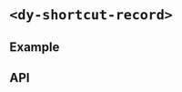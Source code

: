 # `<dy-shortcut-record>`

## Example

<gbp-example
  name="dy-shortcut-record"
  props='{"value": ["Ctrl", "K"], "@change": "(evt) => evt.target.value = evt.detail"}'
  src="https://jspm.dev/duoyun-ui/elements/shortcut-record"></gbp-example>

## API

<gbp-api src="/src/elements/shortcut-record.ts"></gbp-api>
